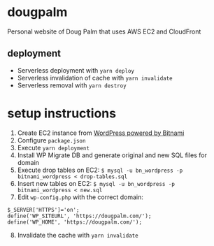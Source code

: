 # dougpalm
Personal website of Doug Palm that uses AWS EC2 and CloudFront

## deployment
- Serverless deployment with `yarn deploy`
- Serverless invalidation of cache with `yarn invalidate`
- Serverless removal with `yarn destroy`

# setup instructions
1. Create EC2 instance from [WordPress powered by Bitnami](https://aws.amazon.com/marketplace/pp/B007IP8BKQ)
2. Configure `package.json`
3. Execute `yarn deployment`
4. Install WP Migrate DB and generate original and new SQL files for domain
5. Execute drop tables on EC2:
  `$ mysql -u bn_wordpress -p bitnami_wordpress < drop-tables.sql`
6. Insert new tables on EC2:
  `$ mysql -u bn_wordpress -p bitnami_wordpress < new.sql`
7. Edit `wp-config.php` with the correct domain:
  ```
  $_SERVER['HTTPS']='on';
  define('WP_SITEURL', 'https://dougpalm.com/');
  define('WP_HOME', 'https://dougpalm.com/');
  ```
8. Invalidate the cache with `yarn invalidate`

